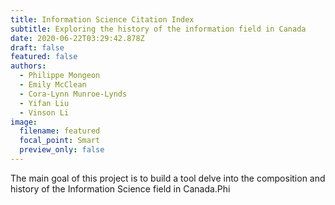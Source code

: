 ```yaml
---
title: Information Science Citation Index
subtitle: Exploring the history of the information field in Canada
date: 2020-06-22T03:29:42.878Z
draft: false
featured: false
authors:
  - Philippe Mongeon
  - Emily McClean
  - Cora-Lynn Munroe-Lynds
  - Yifan Liu
  - Vinson Li
image:
  filename: featured
  focal_point: Smart
  preview_only: false
---
```

The main goal of this project is to build a tool delve into the composition and history of the Information Science field in Canada.Phi
